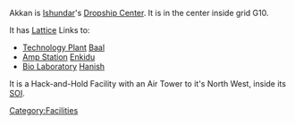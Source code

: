 Akkan is [Ishundar](Ishundar "wikilink")'s [Dropship
Center](Dropship_Center "wikilink"). It is in the center inside grid
G10.

It has [Lattice](Lattice "wikilink") Links to:

-   [Technology Plant](Technology_Plant "wikilink")
    [Baal](Baal "wikilink")
-   [Amp Station](Amp_Station "wikilink") [Enkidu](Enkidu "wikilink")
-   [Bio Laboratory](Bio_Laboratory "wikilink")
    [Hanish](Hanish "wikilink")

It is a Hack-and-Hold Facility with an Air Tower to it's North West,
inside its [SOI](SOI "wikilink").

[Category:Facilities](Category:Facilities "wikilink")